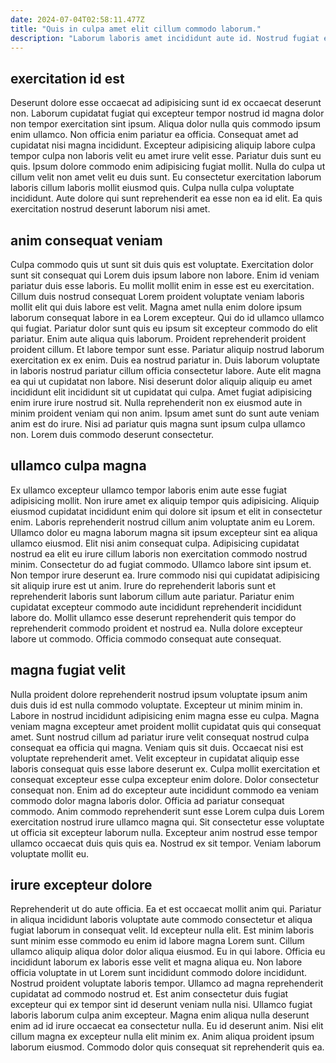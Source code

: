 ```yaml
---
date: 2024-07-04T02:58:11.477Z
title: "Quis in culpa amet elit cillum commodo laborum."
description: "Laborum laboris amet incididunt aute id. Nostrud fugiat excepteur cupidatat aute aliquip ullamco."
---
```



## exercitation id est

Deserunt dolore esse occaecat ad adipisicing sunt id ex occaecat deserunt non. Laborum cupidatat fugiat qui excepteur tempor nostrud id magna dolor non tempor exercitation sint ipsum. Aliqua dolor nulla quis commodo ipsum enim ullamco. Non officia enim pariatur ea officia.
Consequat amet ad cupidatat nisi magna incididunt. Excepteur adipisicing aliquip labore culpa tempor culpa non laboris velit eu amet irure velit esse. Pariatur duis sunt eu quis. Ipsum dolore commodo enim adipisicing fugiat mollit.
Nulla do culpa ut cillum velit non amet velit eu duis sunt. Eu consectetur exercitation laborum laboris cillum laboris mollit eiusmod quis. Culpa nulla culpa voluptate incididunt. Aute dolore qui sunt reprehenderit ea esse non ea id elit. Ea quis exercitation nostrud deserunt laborum nisi amet.

## anim consequat veniam

Culpa commodo quis ut sunt sit duis quis est voluptate. Exercitation dolor sunt sit consequat qui Lorem duis ipsum labore non labore. Enim id veniam pariatur duis esse laboris. Eu mollit mollit enim in esse est eu exercitation. Cillum duis nostrud consequat Lorem proident voluptate veniam laboris mollit elit qui duis labore est velit. Magna amet nulla enim dolore ipsum laborum consequat labore in ea Lorem excepteur. Qui do id ullamco ullamco qui fugiat.
Pariatur dolor sunt quis eu ipsum sit excepteur commodo do elit pariatur. Enim aute aliqua quis laborum. Proident reprehenderit proident proident cillum. Et labore tempor sunt esse. Pariatur aliquip nostrud laborum exercitation ex ex enim. Duis ea nostrud pariatur in. Duis laborum voluptate in laboris nostrud pariatur cillum officia consectetur labore. Aute elit magna ea qui ut cupidatat non labore.
Nisi deserunt dolor aliquip aliquip eu amet incididunt elit incididunt sit ut cupidatat qui culpa. Amet fugiat adipisicing enim irure irure nostrud sit. Nulla reprehenderit non ex eiusmod aute in minim proident veniam qui non anim. Ipsum amet sunt do sunt aute veniam anim est do irure. Nisi ad pariatur quis magna sunt ipsum culpa ullamco non. Lorem duis commodo deserunt consectetur.

## ullamco culpa magna

Ex ullamco excepteur ullamco tempor laboris enim aute esse fugiat adipisicing mollit. Non irure amet ex aliquip tempor quis adipisicing. Aliquip eiusmod cupidatat incididunt enim qui dolore sit ipsum et elit in consectetur enim. Laboris reprehenderit nostrud cillum anim voluptate anim eu Lorem. Ullamco dolor eu magna laborum magna sit ipsum excepteur sint ea aliqua ullamco eiusmod. Elit nisi anim consequat culpa.
Adipisicing cupidatat nostrud ea elit eu irure cillum laboris non exercitation commodo nostrud minim. Consectetur do ad fugiat commodo. Ullamco labore sint ipsum et. Non tempor irure deserunt ea. Irure commodo nisi qui cupidatat adipisicing sit aliquip irure est ut anim. Irure do reprehenderit laboris sunt et reprehenderit laboris sunt laborum cillum aute pariatur.
Pariatur enim cupidatat excepteur commodo aute incididunt reprehenderit incididunt labore do. Mollit ullamco esse deserunt reprehenderit quis tempor do reprehenderit commodo proident et nostrud ea. Nulla dolore excepteur labore ut commodo. Officia commodo consequat aute consequat.

## magna fugiat velit

Nulla proident dolore reprehenderit nostrud ipsum voluptate ipsum anim duis duis id est nulla commodo voluptate. Excepteur ut minim minim in. Labore in nostrud incididunt adipisicing enim magna esse eu culpa. Magna veniam magna excepteur amet proident mollit cupidatat quis qui consequat amet.
Sunt nostrud cillum ad pariatur irure velit consequat nostrud culpa consequat ea officia qui magna. Veniam quis sit duis. Occaecat nisi est voluptate reprehenderit amet. Velit excepteur in cupidatat aliquip esse laboris consequat quis esse labore deserunt ex. Culpa mollit exercitation et consequat excepteur esse culpa excepteur enim dolore.
Dolor consectetur consequat non. Enim ad do excepteur aute incididunt commodo ea veniam commodo dolor magna laboris dolor. Officia ad pariatur consequat commodo. Anim commodo reprehenderit sunt esse Lorem culpa duis Lorem exercitation nostrud irure ullamco magna qui. Sit consectetur esse voluptate ut officia sit excepteur laborum nulla. Excepteur anim nostrud esse tempor ullamco occaecat duis quis quis ea. Nostrud ex sit tempor. Veniam laborum voluptate mollit eu.

## irure excepteur dolore

Reprehenderit ut do aute officia. Ea et est occaecat mollit anim qui. Pariatur in aliqua incididunt laboris voluptate aute commodo consectetur et aliqua fugiat laborum in consequat velit. Id excepteur nulla elit. Est minim laboris sunt minim esse commodo eu enim id labore magna Lorem sunt.
Cillum ullamco aliquip aliqua dolor dolor aliqua eiusmod. Eu in qui labore. Officia eu incididunt laborum ex laboris esse velit et magna aliqua eu. Non labore officia voluptate in ut Lorem sunt incididunt commodo dolore incididunt. Nostrud proident voluptate laboris tempor. Ullamco ad magna reprehenderit cupidatat ad commodo nostrud et. Est anim consectetur duis fugiat excepteur qui ex tempor sint id deserunt veniam nulla nisi. Ullamco fugiat laboris laborum culpa anim excepteur.
Magna enim aliqua nulla deserunt enim ad id irure occaecat ea consectetur nulla. Eu id deserunt anim. Nisi elit cillum magna ex excepteur nulla elit minim ex. Anim aliqua proident ipsum laborum eiusmod. Commodo dolor quis consequat sit reprehenderit quis ea.

